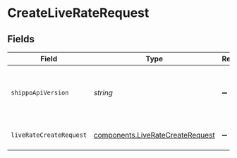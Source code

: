 # CreateLiveRateRequest


## Fields

| Field                                                                                | Type                                                                                 | Required                                                                             | Description                                                                          | Example                                                                              |
| ------------------------------------------------------------------------------------ | ------------------------------------------------------------------------------------ | ------------------------------------------------------------------------------------ | ------------------------------------------------------------------------------------ | ------------------------------------------------------------------------------------ |
| `shippoApiVersion`                                                                   | *string*                                                                             | :heavy_minus_sign:                                                                   | String used to pick a non-default API version to use                                 | 2018-02-08                                                                           |
| `liveRateCreateRequest`                                                              | [components.LiveRateCreateRequest](../../models/components/liveratecreaterequest.md) | :heavy_minus_sign:                                                                   | Generate rates at checkout                                                           |                                                                                      |